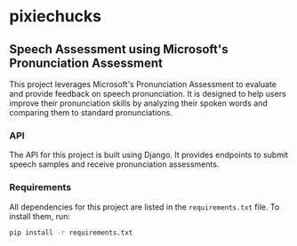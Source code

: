 # pixiechucks

## Speech Assessment using Microsoft's Pronunciation Assessment

This project leverages Microsoft's Pronunciation Assessment to evaluate and provide feedback on speech pronunciation. It is designed to help users improve their pronunciation skills by analyzing their spoken words and comparing them to standard pronunciations.

### API

The API for this project is built using Django. It provides endpoints to submit speech samples and receive pronunciation assessments.

### Requirements

All dependencies for this project are listed in the `requirements.txt` file. To install them, run:

```bash
pip install -r requirements.txt